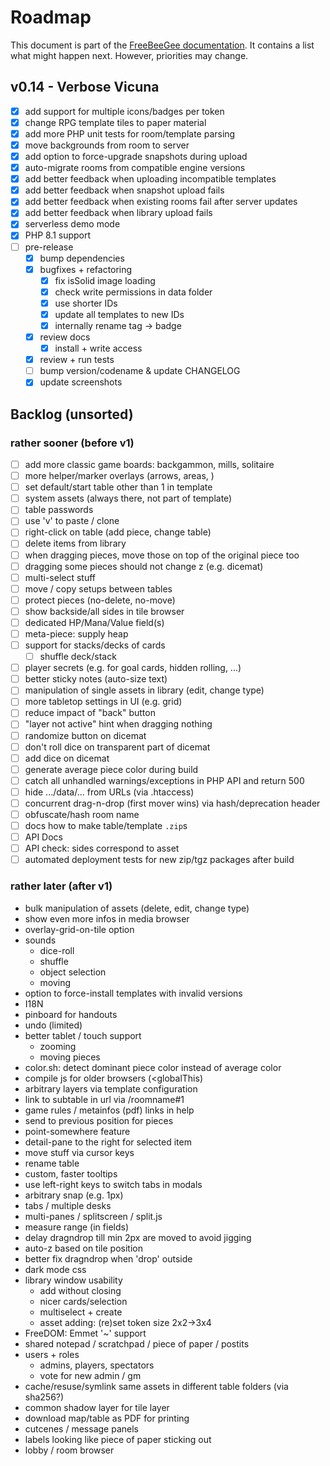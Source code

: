 # Roadmap

This document is part of the [FreeBeeGee documentation](DOCS.md). It contains a list what might happen next. However, priorities may change.

## v0.14 - Verbose Vicuna

* [X] add support for multiple icons/badges per token
* [X] change RPG template tiles to paper material
* [X] add more PHP unit tests for room/template parsing
* [X] move backgrounds from room to server
* [X] add option to force-upgrade snapshots during upload
* [X] auto-migrate rooms from compatible engine versions
* [X] add better feedback when uploading incompatible templates
* [X] add better feedback when snapshot upload fails
* [X] add better feedback when existing rooms fail after server updates
* [X] add better feedback when library upload fails
* [X] serverless demo mode
* [X] PHP 8.1 support
* [ ] pre-release
  * [X] bump dependencies
  * [X] bugfixes + refactoring
    * [X] fix isSolid image loading
    * [X] check write permissions in data folder
    * [X] use shorter IDs
    * [X] update all templates to new IDs
    * [X] internally rename tag -> badge
  * [X] review docs
    * [X] install + write access
  * [X] review + run tests
  * [ ] bump version/codename & update CHANGELOG
  * [X] update screenshots

## Backlog (unsorted)

### rather sooner (before v1)

* [ ] add more classic game boards: backgammon, mills, solitaire
* [ ] more helper/marker overlays (arrows, areas, )
* [ ] set default/start table other than 1 in template
* [ ] system assets (always there, not part of template)
* [ ] table passwords
* [ ] use 'v' to paste / clone
* [ ] right-click on table (add piece, change table)
* [ ] delete items from library
* [ ] when dragging pieces, move those on top of the original piece too
* [ ] dragging some pieces should not change z (e.g. dicemat)
* [ ] multi-select stuff
* [ ] move / copy setups between tables
* [ ] protect pieces (no-delete, no-move)
* [ ] show backside/all sides in tile browser
* [ ] dedicated HP/Mana/Value field(s)
* [ ] meta-piece: supply heap
* [ ] support for stacks/decks of cards
  * [ ] shuffle deck/stack
* [ ] player secrets (e.g. for goal cards, hidden rolling, ...)
* [ ] better sticky notes (auto-size text)
* [ ] manipulation of single assets in library (edit, change type)
* [ ] more tabletop settings in UI (e.g. grid)
* [ ] reduce impact of "back" button
* [ ] "layer not active" hint when dragging nothing
* [ ] randomize button on dicemat
* [ ] don't roll dice on transparent part of dicemat
* [ ] add dice on dicemat
* [ ] generate average piece color during build
* [ ] catch all unhandled warnings/exceptions in PHP API and return 500
* [ ] hide .../data/... from URLs (via .htaccess)
* [ ] concurrent drag-n-drop (first mover wins) via hash/deprecation header
* [ ] obfuscate/hash room name
* [ ] docs how to make table/template `.zip`s
* [ ] API Docs
* [ ] API check: sides correspond to asset
* [ ] automated deployment tests for new zip/tgz packages after build

### rather later (after v1)

* bulk manipulation of assets (delete, edit, change type)
* show even more infos in media browser
* overlay-grid-on-tile option
* sounds
  * dice-roll
  * shuffle
  * object selection
  * moving
* option to force-install templates with invalid versions
* I18N
* pinboard for handouts
* undo (limited)
* better tablet / touch support
  * zooming
  * moving pieces
* color.sh: detect dominant piece color instead of average color
* compile js for older browsers (<globalThis)
* arbitrary layers via template configuration
* link to subtable in url via /roomname#1
* game rules / metainfos (pdf) links in help
* send to previous position for pieces
* point-somewhere feature
* detail-pane to the right for selected item
* move stuff via cursor keys
* rename table
* custom, faster tooltips
* use left-right keys to switch tabs in modals
* arbitrary snap (e.g. 1px)
* tabs / multiple desks
* multi-panes / splitscreen / split.js
* measure range (in fields)
* delay dragndrop till min 2px are moved to avoid jigging
* auto-z based on tile position
* better fix dragndrop when 'drop' outside
* dark mode css
* library window usability
  * add without closing
  * nicer cards/selection
  * multiselect + create
  * asset adding: (re)set token size 2x2->3x4
* FreeDOM: Emmet '~' support
* shared notepad / scratchpad / piece of paper / postits
* users + roles
  * admins, players, spectators
  * vote for new admin / gm
* cache/resuse/symlink same assets in different table folders (via sha256?)
* common shadow layer for tile layer
* download map/table as PDF for printing
* cutcenes / message panels
* labels looking like piece of paper sticking out
* lobby / room browser
